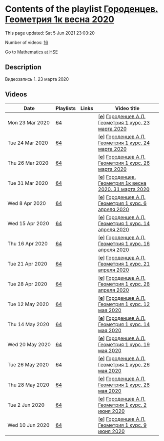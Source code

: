 # Contents of the playlist [Городенцев. Геометрия 1к весна 2020](https://www.youtube.com/playlist?list=PLq3E5oubNNoCvSEXglry3t9zLV4yiVKEi)

This page updated: Sat 5 Jun 2021 23:03:20

Number of videos: [16](#videos)

Go to [Mathematics at HSE](../README.md)

## Description

Видеозапись 1.  23 марта 2020

## Videos

|Date|Playlists|Links|Video title|
|---|---|---|---|
| Mon&nbsp;23&nbsp;Mar&nbsp;2020 | [64](../playlists/64 "Городенцев. Геометрия 1к весна 2020") |  | [[**e**](https://studio.youtube.com/video/LOueM2_RzN8/edit "Edit")] [Городенцев А.Л. Геометрия 1 курс. 23 марта 2020](https://www.youtube.com/watch?v=LOueM2_RzN8&list=PLq3E5oubNNoCvSEXglry3t9zLV4yiVKEi "Видеокурс. Запись 1-ая") |
| Tue&nbsp;24&nbsp;Mar&nbsp;2020 | [64](../playlists/64 "Городенцев. Геометрия 1к весна 2020") |  | [[**e**](https://studio.youtube.com/video/RNmxzCXTahw/edit "Edit")] [Городенцев А.Л. Геометрия 1 курс. 24 марта 2020](https://www.youtube.com/watch?v=RNmxzCXTahw&list=PLq3E5oubNNoCvSEXglry3t9zLV4yiVKEi "Видеозапись 2-ая") |
| Thu&nbsp;26&nbsp;Mar&nbsp;2020 | [64](../playlists/64 "Городенцев. Геометрия 1к весна 2020") |  | [[**e**](https://studio.youtube.com/video/wpT8YPbnRpE/edit "Edit")] [Городенцев А.Л. Геометрия 1 курс. 26 марта 2020](https://www.youtube.com/watch?v=wpT8YPbnRpE&list=PLq3E5oubNNoCvSEXglry3t9zLV4yiVKEi "Видеозапись 3-я") |
| Tue&nbsp;31&nbsp;Mar&nbsp;2020 | [64](../playlists/64 "Городенцев. Геометрия 1к весна 2020") |  | [[**e**](https://studio.youtube.com/video/38D-DyNrSlA/edit "Edit")] [Городенцев. Геометрия 1к весна 2020. 31 марта 2020](https://www.youtube.com/watch?v=38D-DyNrSlA&list=PLq3E5oubNNoCvSEXglry3t9zLV4yiVKEi) |
| Wed&nbsp;8&nbsp;Apr&nbsp;2020 | [64](../playlists/64 "Городенцев. Геометрия 1к весна 2020") |  | [[**e**](https://studio.youtube.com/video/aV2FWsr79KM/edit "Edit")] [Городенцев А.Л. Геометрия 1 курс. 6 апреля 2020](https://www.youtube.com/watch?v=aV2FWsr79KM&list=PLq3E5oubNNoCvSEXglry3t9zLV4yiVKEi) |
| Wed&nbsp;15&nbsp;Apr&nbsp;2020 | [64](../playlists/64 "Городенцев. Геометрия 1к весна 2020") |  | [[**e**](https://studio.youtube.com/video/2TvLr6BWoRA/edit "Edit")] [Городенцев А.Л. Геометрия 1 курс. 14 апреля 2020](https://www.youtube.com/watch?v=2TvLr6BWoRA&list=PLq3E5oubNNoCvSEXglry3t9zLV4yiVKEi) |
| Thu&nbsp;16&nbsp;Apr&nbsp;2020 | [64](../playlists/64 "Городенцев. Геометрия 1к весна 2020") |  | [[**e**](https://studio.youtube.com/video/usxHAoJ0uGI/edit "Edit")] [Городенцев А.Л. Геометрия 1 курс. 16 апреля 2020](https://www.youtube.com/watch?v=usxHAoJ0uGI&list=PLq3E5oubNNoCvSEXglry3t9zLV4yiVKEi) |
| Tue&nbsp;21&nbsp;Apr&nbsp;2020 | [64](../playlists/64 "Городенцев. Геометрия 1к весна 2020") |  | [[**e**](https://studio.youtube.com/video/MJ6pT8MJ4XM/edit "Edit")] [Городенцев А.Л. Геометрия 1 курс. 21 апреля 2020](https://www.youtube.com/watch?v=MJ6pT8MJ4XM&list=PLq3E5oubNNoCvSEXglry3t9zLV4yiVKEi) |
| Tue&nbsp;28&nbsp;Apr&nbsp;2020 | [64](../playlists/64 "Городенцев. Геометрия 1к весна 2020") |  | [[**e**](https://studio.youtube.com/video/g4NJsQPJiBM/edit "Edit")] [Городенцев А.Л. Геометрия 1 курс. 28 апреля 2020](https://www.youtube.com/watch?v=g4NJsQPJiBM&list=PLq3E5oubNNoCvSEXglry3t9zLV4yiVKEi) |
| Tue&nbsp;12&nbsp;May&nbsp;2020 | [64](../playlists/64 "Городенцев. Геометрия 1к весна 2020") |  | [[**e**](https://studio.youtube.com/video/CnRB9R-euo0/edit "Edit")] [Городенцев А.Л. Геометрия 1 курс. 12 мая 2020](https://www.youtube.com/watch?v=CnRB9R-euo0&list=PLq3E5oubNNoCvSEXglry3t9zLV4yiVKEi) |
| Thu&nbsp;14&nbsp;May&nbsp;2020 | [64](../playlists/64 "Городенцев. Геометрия 1к весна 2020") |  | [[**e**](https://studio.youtube.com/video/6CFBhysNeV0/edit "Edit")] [Городенцев А.Л. Геометрия 1 курс. 14 мая 2020](https://www.youtube.com/watch?v=6CFBhysNeV0&list=PLq3E5oubNNoCvSEXglry3t9zLV4yiVKEi) |
| Wed&nbsp;20&nbsp;May&nbsp;2020 | [64](../playlists/64 "Городенцев. Геометрия 1к весна 2020") |  | [[**e**](https://studio.youtube.com/video/dMfyiDAhIBs/edit "Edit")] [Городенцев А.Л. Геометрия 1 курс. 19 мая 2020](https://www.youtube.com/watch?v=dMfyiDAhIBs&list=PLq3E5oubNNoCvSEXglry3t9zLV4yiVKEi) |
| Tue&nbsp;26&nbsp;May&nbsp;2020 | [64](../playlists/64 "Городенцев. Геометрия 1к весна 2020") |  | [[**e**](https://studio.youtube.com/video/2WbQNTwExA8/edit "Edit")] [Городенцев А.Л. Геометрия 1 курс. 26 мая 2020](https://www.youtube.com/watch?v=2WbQNTwExA8&list=PLq3E5oubNNoCvSEXglry3t9zLV4yiVKEi) |
| Thu&nbsp;28&nbsp;May&nbsp;2020 | [64](../playlists/64 "Городенцев. Геометрия 1к весна 2020") |  | [[**e**](https://studio.youtube.com/video/Yk1zTxg3fg0/edit "Edit")] [Городенцев А.Л. Геометрия 1 курс. 28 мая 2020](https://www.youtube.com/watch?v=Yk1zTxg3fg0&list=PLq3E5oubNNoCvSEXglry3t9zLV4yiVKEi) |
| Tue&nbsp;2&nbsp;Jun&nbsp;2020 | [64](../playlists/64 "Городенцев. Геометрия 1к весна 2020") |  | [[**e**](https://studio.youtube.com/video/PLa7yPUJIPg/edit "Edit")] [Городенцев А.Л. Геометрия 1 курс. 2 июня 2020](https://www.youtube.com/watch?v=PLa7yPUJIPg&list=PLq3E5oubNNoCvSEXglry3t9zLV4yiVKEi) |
| Wed&nbsp;10&nbsp;Jun&nbsp;2020 | [64](../playlists/64 "Городенцев. Геометрия 1к весна 2020") |  | [[**e**](https://studio.youtube.com/video/PUThgs9HhmE/edit "Edit")] [Городенцев А.Л. Геометрия 1 курс. 9 июня 2020](https://www.youtube.com/watch?v=PUThgs9HhmE&list=PLq3E5oubNNoCvSEXglry3t9zLV4yiVKEi) |
